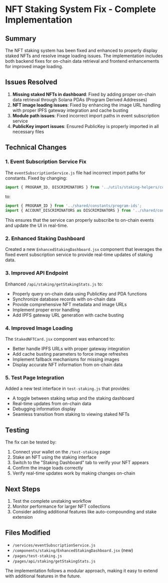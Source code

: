 # NFT Staking System Fix - Complete Implementation

## Summary

The NFT staking system has been fixed and enhanced to properly display staked NFTs and resolve image loading issues. The implementation includes both backend fixes for on-chain data retrieval and frontend enhancements for improved image loading.

## Issues Resolved

1. **Missing staked NFTs in dashboard**: Fixed by adding proper on-chain data retrieval through Solana PDAs (Program Derived Addresses)
2. **NFT image loading issues**: Fixed by enhancing the image URL handling with proper IPFS gateway integration and cache busting
3. **Module path issues**: Fixed incorrect import paths in event subscription service
4. **PublicKey import issues**: Ensured PublicKey is properly imported in all necessary files

## Technical Changes

### 1. Event Subscription Service Fix

The `eventSubscriptionService.js` file had incorrect import paths for constants. Fixed by changing:

```javascript
import { PROGRAM_ID, DISCRIMINATORS } from '../utils/staking-helpers/constants';
```

to:

```javascript
import { PROGRAM_ID } from '../shared/constants/program-ids';
import { ACCOUNT_DISCRIMINATORS as DISCRIMINATORS } from '../shared/constants/discriminators';
```

This ensures that the service can properly subscribe to on-chain events and update the UI in real-time.

### 2. Enhanced Staking Dashboard

Created a new `EnhancedStakingDashboard.jsx` component that leverages the fixed event subscription service to provide real-time updates of staking data.

### 3. Improved API Endpoint

Enhanced `/api/staking/getStakingStats.js` to:
- Properly query on-chain data using PublicKey and PDA functions
- Synchronize database records with on-chain data
- Provide comprehensive NFT metadata and image URLs
- Implement proper error handling
- Add IPFS gateway URL generation with cache busting

### 4. Improved Image Loading

The `StakedNFTCard.jsx` component was enhanced to:
- Better handle IPFS URLs with proper gateway integration
- Add cache busting parameters to force image refreshes
- Implement fallback mechanisms for missing images
- Display accurate NFT information from on-chain data

### 5. Test Page Integration

Added a new test interface in `test-staking.js` that provides:
- A toggle between staking setup and the staking dashboard
- Real-time updates from on-chain data
- Debugging information display
- Seamless transition from staking to viewing staked NFTs

## Testing

The fix can be tested by:

1. Connect your wallet on the `/test-staking` page
2. Stake an NFT using the staking interface
3. Switch to the "Staking Dashboard" tab to verify your NFT appears
4. Confirm the image loads correctly
5. Verify real-time updates work by making changes on-chain

## Next Steps

1. Test the complete unstaking workflow
2. Monitor performance for larger NFT collections
3. Consider adding additional features like auto-compounding and stake extension

## Files Modified

- `/services/eventSubscriptionService.js`
- `/components/staking/EnhancedStakingDashboard.jsx` (new)
- `/pages/test-staking.js`
- `/pages/api/staking/getStakingStats.js`

The implementation follows a modular approach, making it easy to extend with additional features in the future.